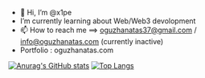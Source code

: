 - 👋 Hi, I’m @x1pe
-  I’m currently learning about Web/Web3 devolopment
- 📫 How to reach me ==> oguzhanatas37@gmail.com / info@oguzhanatas.com (currently inactive)
- Portfolio : oguzhanatas.com
   
[![Anurag's GitHub stats](https://github-readme-stats.vercel.app/api?username=x1pe&theme=radical)](https://github.com/anuraghazra/github-readme-stats)
[![Top Langs](https://github-readme-stats.vercel.app/api/top-langs/?username=x1pe&theme=radical&layout=compact&hide=css,html,scss)](https://github.com/anuraghazra/github-readme-stats)

<!---
xipexipe/xipexipe is a ✨ special ✨ repository because its `README.md` (this file) appears on your GitHub profile.
You can click the Preview link to take a look at your changes.
--->

